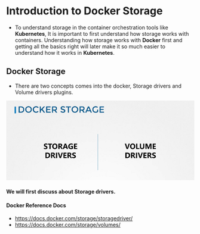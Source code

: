 # Introduction to Docker Storage

- To understand storage in the container orchestration tools like **Kubernetes**, It is important to first understand how storage works with containers. Understanding how storage works with **Docker** first and getting all the basics right will later make it so much easier to understand how it works in **Kubernetes**.

## Docker Storage

- There are two concepts comes into the docker, Storage drivers and Volume drivers plugins. 

![class-1](../images/class1.PNG)

#### We will first discuss about Storage drivers.

#### Docker Reference Docs

- https://docs.docker.com/storage/storagedriver/
- https://docs.docker.com/storage/volumes/